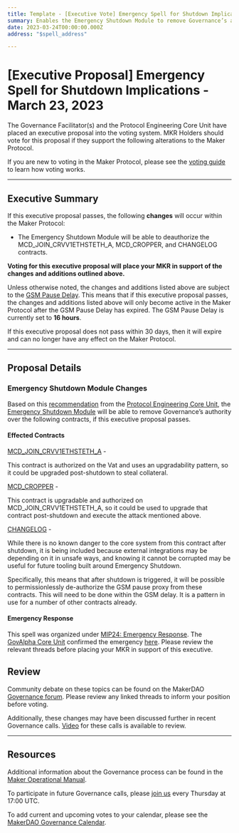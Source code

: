 ```yaml
---
title: Template - [Executive Vote] Emergency Spell for Shutdown Implications - March 23, 2023
summary: Enables the Emergency Shutdown Module to remove Governance’s authority on the MCD_JOIN_CRVV1ETHSTETH_A, MCD_CROPPER, and CHANGELOG contracts to prevent malicious actions after shutdown.
date: 2023-03-24T00:00:00.000Z
address: "$spell_address"

---
```

# [Executive Proposal] Emergency Spell for Shutdown Implications - March 23, 2023

The Governance Facilitator(s) and the Protocol Engineering Core Unit have placed an executive proposal into the voting system. MKR Holders should vote for this proposal if they support the following alterations to the Maker Protocol.

If you are new to voting in the Maker Protocol, please see the [voting guide](https://manual.makerdao.com/governance/voting-in-makerdao/on-chain-governance) to learn how voting works.

---

## Executive Summary

If this executive proposal passes, the following **changes** will occur within the Maker Protocol:
- The Emergency Shutdown Module will be able to deauthorize the MCD_JOIN_CRVV1ETHSTETH_A, MCD_CROPPER, and CHANGELOG contracts.

**Voting for this executive proposal will place your MKR in support of the changes and additions outlined above.**

Unless otherwise noted, the changes and additions listed above are subject to the [GSM Pause Delay](https://manual.makerdao.com/parameter-index/core/param-gsm-pause-delay). This means that if this executive proposal passes, the changes and additions listed above will only become active in the Maker Protocol after the GSM Pause Delay has expired. The GSM Pause Delay is currently set to **16 hours**.

If this executive proposal does not pass within 30 days, then it will expire and can no longer have any effect on the Maker Protocol.

---

## Proposal Details

### Emergency Shutdown Module Changes

Based on this [recommendation](https://forum.makerdao.com/t/emergency-shutdown-governance-vulnerability-proposed-emergency-spell/20255) from the [Protocol Engineering Core Unit](https://mips.makerdao.com/mips/details/MIP39c2SP7), the [Emergency Shutdown Module](https://manual.makerdao.com/governance/emergency-shutdown) will be able to remove Governance’s authority over the following contracts, if this executive proposal passes.

#### Effected Contracts 

[MCD_JOIN_CRVV1ETHSTETH_A](https://etherscan.io/address/0x82d8bfdb61404c796385f251654f6d7e92092b5d) -

This contract is authorized on the Vat and uses an upgradability pattern, so it could be upgraded post-shutdown to steal collateral.

[MCD_CROPPER](https://etherscan.io/address/0x8377cd01a5834a6ead3b7efb482f678f2092b77e) -

This contract is upgradable and authorized on MCD_JOIN_CRVV1ETHSTETH_A, so it could be used to upgrade that contract post-shutdown and execute the attack mentioned above.

[CHANGELOG](https://etherscan.io/address/0xda0ab1e0017debcd72be8599041a2aa3ba7e740f) - 

While there is no known danger to the core system from this contract after shutdown, it is being included because external integrations may be depending on it in unsafe ways, and knowing it cannot be corrupted may be useful for future tooling built around Emergency Shutdown.

Specifically, this means that after shutdown is triggered, it will be possible to permissionlessly de-authorize the GSM pause proxy from these contracts. This will need to be done within the GSM delay. It is a pattern in use for a number of other contracts already.

#### Emergency Response

This spell was organized under [MIP24: Emergency Response](https://mips.makerdao.com/mips/details/MIP24). The [GovAlpha Core Unit](https://mips.makerdao.com/mips/details/MIP39c2SP3) confirmed the emergency [here](https://forum.makerdao.com/t/emergency-spell-march-24-2023/20256). Please review the relevant threads before placing your MKR in support of this executive.


## Review

Community debate on these topics can be found on the MakerDAO [Governance forum](https://forum.makerdao.com/). Please review any linked threads to inform your position before voting.

Additionally, these changes may have been discussed further in recent Governance calls. [Video](https://www.youtube.com/playlist?list=PLLzkWCj8ywWNq5-90-Id6VPSsrk4OWVan) for these calls is available to review.

---

## Resources

Additional information about the Governance process can be found in the [Maker Operational Manual](https://manual.makerdao.com).

To participate in future Governance calls, please [join us](https://forum.makerdao.com/tag/pubcall-:-governance-and-risk) every Thursday at 17:00 UTC.

To add current and upcoming votes to your calendar, please see the [MakerDAO Governance Calendar](https://manual.makerdao.com/makerdao/calendars/governance-calendar).
